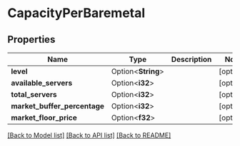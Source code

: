 # CapacityPerBaremetal

## Properties

Name | Type | Description | Notes
------------ | ------------- | ------------- | -------------
**level** | Option<**String**> |  | [optional]
**available_servers** | Option<**i32**> |  | [optional]
**total_servers** | Option<**i32**> |  | [optional]
**market_buffer_percentage** | Option<**i32**> |  | [optional]
**market_floor_price** | Option<**f32**> |  | [optional]

[[Back to Model list]](../README.md#documentation-for-models) [[Back to API list]](../README.md#documentation-for-api-endpoints) [[Back to README]](../README.md)


